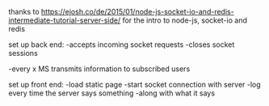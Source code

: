 thanks to https://ejosh.co/de/2015/01/node-js-socket-io-and-redis-intermediate-tutorial-server-side/
for the intro to node-js, socket-io and redis


set up back end:
-accepts incoming socket requests
-closes socket sessions

-every x MS transmits information to subscribed users

set up front end:
-load static page
-start socket connection with server
-log every time the server says something
-along with what it says 
